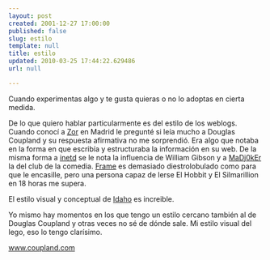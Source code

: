 ```yaml
---
layout: post
created: 2001-12-27 17:00:00
published: false
slug: estilo
template: null
title: estilo
updated: 2010-03-25 17:44:22.629486
url: null

---
```


Cuando experimentas algo y te gusta quieras o no lo adoptas en cierta medida.

De lo que quiero hablar particularmente es del estilo de los weblogs. Cuando conocí a <a href="http://www.incoherencia.com">Zor</a> en Madrid le pregunté si leía mucho a Douglas Coupland y su respuesta afirmativa no me sorprendió. Era algo que notaba en la forma en que escribía y estructuraba la información en su web. De la misma forma a <a href="http://www.lifefromthenet.com">inetd</a> se le nota la influencia de William Gibson y a <a href="http://j0ker.net">MaDj0kEr</a> la del club de la comedia. <a href="http://frame.lifefromthenet.com">Frame</a> es demasiado diestrolobulado como para que le encasille, pero una persona capaz de lerse El Hobbit y El Silmarillion en 18 horas me supera.

El estilo visual y conceptual de <a href="http://www.lemniscata.com">Idaho</a> es increible.

Yo mismo hay momentos en los que tengo un estilo cercano también al de Douglas Coupland y otras veces no sé de dónde sale. Mi estilo visual del lego, eso lo tengo clarísimo.

<a href="http://www.coupland.com">www.coupland.com</a>
